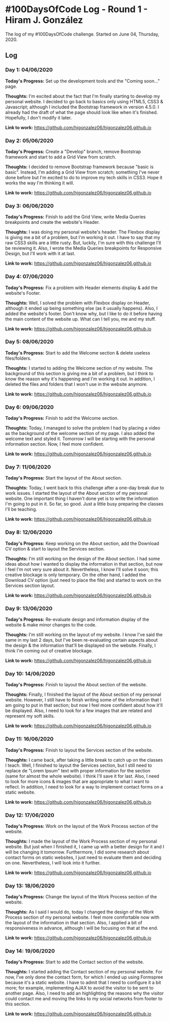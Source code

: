 # #100DaysOfCode Log - Round 1 - Hiram J. González

The log of my #100DaysOfCode challenge. Started on June 04, Thursday, 2020.

## Log

### Day 1: 04/06/2020

**Today's Progress:** Set up the development tools and the "Coming soon..." page.

**Thoughts:** I'm excited about the fact that I'm finally starting to develop my personal website. I decided to go back to basics only using HTML5, CSS3 & Javascript; although I included the Bootstrap framework in version 4.5.0. I already had the draft of what the page should look like when it's finished. Hopefully, I don't modify it later.

**Link to work:** https://github.com/hjgonzalez06/hjgonzalez06.github.io

### Day 2: 05/06/2020

**Today's Progress:**  Create a "Develop" branch, remove Bootstrap framework and start to add a Grid View from scratch.

**Thoughts:** I decided to remove Bootstrap framework because "basic is basic". Instead, I'm adding a Grid View from scratch; something I've never done before but I'm excited to do to improve my tech skills in CSS3. Hope it works the way I'm thinking it will.

**Link to work:** https://github.com/hjgonzalez06/hjgonzalez06.github.io

### Day 3: 06/06/2020

**Today's Progress:**  Finish to add the Grid View, write Media Queries breakpoints and create the website's Header.

**Thoughts:** I was doing my personal website's header. The Flexbox display is giving me a bit of a problem, but I'm working it out. I have to say that my raw CSS3 skills are a little rusty. But, luckily, I'm sure with this challenge I'll be reviewing it. Also, I wrote the Media Queries breakpoints for Responsive Design, but I'll work with it at last.

**Link to work:** https://github.com/hjgonzalez06/hjgonzalez06.github.io

### Day 4: 07/06/2020

**Today's Progress:**  Fix a problem with Header elements display & add the website's Footer.

**Thoughts:** Well, I solved the problem with Flexbox display on Header, although it ended up being something else (as it usually happens). Also, I added the website's footer. Don't know why, but I like to do it before having the main content of the website up. What can I tell you, me and my stuff.

**Link to work:** https://github.com/hjgonzalez06/hjgonzalez06.github.io

### Day 5: 08/06/2020

**Today's Progress:**  Start to add the Welcome section & delete useless files/folders.

**Thoughts:** I started to adding the Welcome section of my website. The  background of this section is giving me a bit of a problem, but I think to know the reason why it's happening and I'm working it out. In addition, I deleted the files and folders that I won't use in the website anymore.

**Link to work:** https://github.com/hjgonzalez06/hjgonzalez06.github.io

### Day 6: 09/06/2020

**Today's Progress:**  Finish to add the Welcome section.

**Thoughts:** Today, I managed to solve the problem I had by placing a video as the background of the welcome section of my page. I also added the welcome text and styled it. Tomorrow I will be starting with the personal information section. Now, I feel more confident.

**Link to work:** https://github.com/hjgonzalez06/hjgonzalez06.github.io

### Day 7: 11/06/2020

**Today's Progress:**  Start the layout of the About section.

**Thoughts:** Today, I went back to this challenge after a one-day break due to work issues. I started the layout of the About section of my personal website. One important thing I haven't done yet is to write the information I'm going to put in it. So far, so good. Just a little busy preparing the classes I'll be teaching.

**Link to work:** https://github.com/hjgonzalez06/hjgonzalez06.github.io

### Day 8: 12/06/2020

**Today's Progress:**  Keep working on the About section, add the Download CV option & start to layout the Services section.

**Thoughts:** I'm still working on the design of the About section. I had some ideas about how I wanted to display the information in that section, but now I feel I'm not very sure about it. Nevertheless, I know I'll solve it soon; this creative blockage is only temporary. On the other hand, I added the Download CV option (just need to place the file) and started to work on the Services section layout.

**Link to work:** https://github.com/hjgonzalez06/hjgonzalez06.github.io

### Day 9: 13/06/2020

**Today's Progress:**   Re-evaluate design and information display of the website & make minor changes to the code.

**Thoughts:** I'm still working on the layout of my website. I know I've said the same in my last 2 days, but I've been re-evaluating certain aspects about the design & the information that'll be displayed on the website. Finally, I think I'm coming out of creative blockage.

**Link to work:** https://github.com/hjgonzalez06/hjgonzalez06.github.io

### Day 10: 14/06/2020

**Today's Progress:**   Finish to layout the About section of the website.

**Thoughts:** Finally, I finished the layout of the About section of my personal website. However, I still have to finish writing some of the information that I am going to put in that section; but now I feel more confident about how it'll be displayed. Also, I need to look for a few images that are related and represent my soft skills.

**Link to work:** https://github.com/hjgonzalez06/hjgonzalez06.github.io

### Day 11: 16/06/2020

**Today's Progress:**   Finish to layout the Services section of the website.

**Thoughts:** I came back, after taking a little break to catch up on the classes I teach. Well, I finished to layout the Services section, but I still need to replace de "Lorem Ipsum" text with proper information for the section (same for almost the whole website). I think I'll save it for last. Also, I need to look for more icons & images that are appropriate to what I want to reflect. In addition, I need to look for a way to implement contact forms on a static website.

**Link to work:** https://github.com/hjgonzalez06/hjgonzalez06.github.io

### Day 12: 17/06/2020

**Today's Progress:**   Work on the layout of the Work Process section of the website.

**Thoughts:** I made the layout of the Work Process section of my personal website. But just when I finished it, I came up with a better design for it and I will be changing it tomorrow. Furthermore, I did some research about contact forms on static websites, I just need to evaluate them and deciding on one. Nevertheless, I will look into it further.

**Link to work:** https://github.com/hjgonzalez06/hjgonzalez06.github.io

### Day 13: 18/06/2020

**Today's Progress:**   Change the layout of the Work Process section of the website.

**Thoughts:** As I said I would do, today I changed the design of the Work Process section of my personal website. I feel more comfortable now with the layout of the information in that section. Also, I applied a bit of responsiveness in advance, although I will be focusing on that at the end.

**Link to work:** https://github.com/hjgonzalez06/hjgonzalez06.github.io

### Day 14: 19/06/2020

**Today's Progress:**   Start to add the Contact section of the website.

**Thoughts:** I started adding the Contact section of my personal website. For now,  I've only done the contact form, for which I ended up using Formspree because it's a static website. I have to admit that I need to configure it a bit more; for example, implementing AJAX to avoid the visitor to be sent to another page. Also, I need to add an highlighting the reasons why the visitor could contact me and moving the links to my social networks from footer to this section.

**Link to work:** https://github.com/hjgonzalez06/hjgonzalez06.github.io
